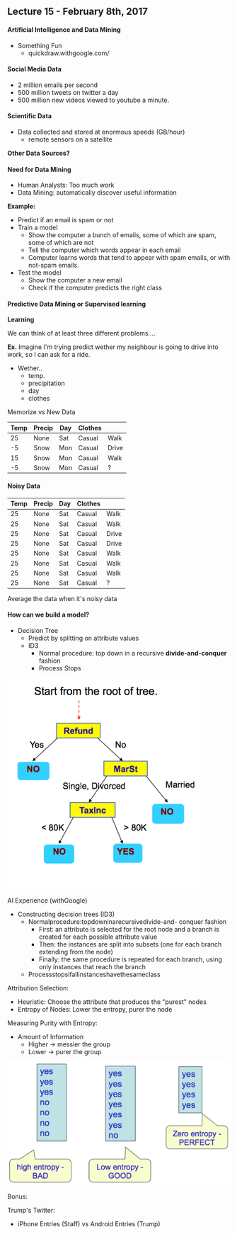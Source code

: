## Lecture 15 - February 8th, 2017

#### Artificial Intelligence and Data Mining

* Something Fun
    * quickdraw.withgoogle.com/

#### Social Media Data

* 2 million emails per second
* 500 million tweets on twitter a day
* 500 million new videos viewed to youtube a minute. 

#### Scientific Data

* Data collected and stored at enormous speeds (GB/hour)
    * remote sensors on a satellite

**Other Data Sources?**

#### Need for Data Mining

* Human Analysts: Too much work
* Data Mining: automatically discover useful information

**Example:**

* Predict if an email is spam or not
* Train a model
    * Show the computer a bunch of emails, some of which are spam, some of which are not
    * Tell the computer which words appear in each email
    * Computer learns words that tend to appear with spam emails, or with not-spam emails.
* Test the model
    * Show the computer a new email
    * Check if the computer predicts the right class

#### Predictive Data Mining or Supervised learning  

**Learning**

We can think of at least three different problems....

**Ex.** Imagine I'm trying predict wether my neighbour is going to drive into work, so I can ask for a ride. 

* Wether..
    * temp.
    * precipitation
    * day
    * clothes

Memorize vs New Data

| Temp | Precip | Day | Clothes |       |
|------|--------|-----|---------|-------|
| 25   | None   | Sat | Casual  | Walk  |
| -5   | Snow   | Mon | Casual  | Drive |
| 15   | Snow   | Mon | Casual  | Walk  |
| -5   | Snow   | Mon | Casual  |   ?   |

#### Noisy Data

| Temp | Precip | Day | Clothes |       |
|------|--------|-----|---------|-------|
| 25   | None   | Sat | Casual  | Walk  |
| 25   | None   | Sat | Casual  | Walk  |
| 25   | None   | Sat | Casual  | Drive |
| 25   | None   | Sat | Casual  | Drive |
| 25   | None   | Sat | Casual  | Walk  |
| 25   | None   | Sat | Casual  | Walk  |
| 25   | None   | Sat | Casual  | Walk  |
| 25   | None   | Sat | Casual  |   ?   |

Average the data when it's noisy data

#### How can we build a model?

* Decision Tree
    * Predict by splitting on attribute values
    * ID3
        * Normal procedure: top down in a recursive **divide-and-conquer** fashion
        * Process Stops

        
![Decision Tree](../References/DecisionTree.png)


AI Experience (withGoogle)

* Constructing decision trees (ID3)
    * Normalprocedure:topdowninarecursivedivide-and- conquer fashion
        * First: an attribute is selected for the root node and a branch is created for each possible attribute value
        * Then: the instances are split into subsets (one for each branch extending from the node)
        * Finally: the same procedure is repeated for each branch, using only instances that reach the branch
    * Processstopsifallinstanceshavethesameclass   

Attribution Selection:

* Heuristic: Choose the attribute that produces the "purest" nodes
* Entropy of Nodes: Lower the entropy, purer the node

Measuring Purity with Entropy:

* Amount of Information
    * Higher -> messier the group
    * Lower -> purer the group

![Entropy](../References/Entropy.png)

Bonus:

Trump's Twitter: 

* iPhone Entries (Staff) vs Android Entries (Trump) 
